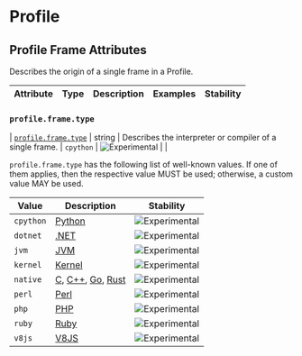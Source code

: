 <!--- Hugo front matter used to generate the website version of this page:
--->

<!-- NOTE: THIS FILE IS AUTOGENERATED. DO NOT EDIT BY HAND. -->
<!-- see templates/registry/markdown/attribute_namespace.md.j2 -->

# Profile

## Profile Frame Attributes

Describes the origin of a single frame in a Profile.

| Attribute | Type | Description | Examples | Stability |
| --------- | ---- | ----------- | -------- | --------- |

### `profile.frame.type`

<a id="`profile.frame.type`"></a>

| [`profile.frame.type`](#`profile.frame.type`) | string | Describes the interpreter or compiler of a single frame. | `cpython` | ![Experimental](https://img.shields.io/badge/-experimental-blue) | |

`profile.frame.type` has the following list of well-known values. If one of them applies, then the respective value MUST be used; otherwise, a custom value MAY be used.

| Value     | Description                                                                                                                                                                                                                           | Stability                                                        |
| --------- | ------------------------------------------------------------------------------------------------------------------------------------------------------------------------------------------------------------------------------------- | ---------------------------------------------------------------- |
| `cpython` | [Python](<https://wikipedia.org/wiki/Python_(programming_language)>)                                                                                                                                                                  | ![Experimental](https://img.shields.io/badge/-experimental-blue) |
| `dotnet`  | [.NET](https://wikipedia.org/wiki/.NET)                                                                                                                                                                                               | ![Experimental](https://img.shields.io/badge/-experimental-blue) |
| `jvm`     | [JVM](https://wikipedia.org/wiki/Java_virtual_machine)                                                                                                                                                                                | ![Experimental](https://img.shields.io/badge/-experimental-blue) |
| `kernel`  | [Kernel](<https://wikipedia.org/wiki/Kernel_(operating_system)>)                                                                                                                                                                      | ![Experimental](https://img.shields.io/badge/-experimental-blue) |
| `native`  | [C](<https://wikipedia.org/wiki/C_(programming_language)>), [C++](https://wikipedia.org/wiki/C%2B%2B), [Go](<https://wikipedia.org/wiki/Go_(programming_language)>), [Rust](<https://wikipedia.org/wiki/Rust_(programming_language)>) | ![Experimental](https://img.shields.io/badge/-experimental-blue) |
| `perl`    | [Perl](https://wikipedia.org/wiki/Perl)                                                                                                                                                                                               | ![Experimental](https://img.shields.io/badge/-experimental-blue) |
| `php`     | [PHP](https://wikipedia.org/wiki/PHP)                                                                                                                                                                                                 | ![Experimental](https://img.shields.io/badge/-experimental-blue) |
| `ruby`    | [Ruby](<https://wikipedia.org/wiki/Ruby_(programming_language)>)                                                                                                                                                                      | ![Experimental](https://img.shields.io/badge/-experimental-blue) |
| `v8js`    | [V8JS](<https://wikipedia.org/wiki/V8_(JavaScript_engine)>)                                                                                                                                                                           | ![Experimental](https://img.shields.io/badge/-experimental-blue) |

